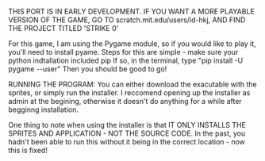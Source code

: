 THIS PORT IS IN EARLY DEVELOPMENT. IF YOU WANT A MORE PLAYABLE VERSION OF THE GAME, GO TO scratch.mit.edu/users/id-hkj, AND FIND THE PROJECT TITLED 'STRIKE 0'

For this game, I am using the Pygame module, so if you would like to play it, you'll need to install pyame.
Steps for this are simple - make sure your python indtallation included pip
                            If so, in the terminal, type "pip install -U pygame --user"
                            Then you should be good to go!

RUNNING THE PROGRAM:
  You can either download the exacutable with the sprites, or simply run the installer. I reccomend opening up the installer as admin at the begining, otherwise it doesn't do anything for a while after begginng installation.
  
  One thing to note when using the installer is that IT ONLY INSTALLS THE SPRITES AND APPLICATION - NOT THE SOURCE CODE.
  In the past, you hadn't been able to run this without it being in the correct location - now this is fixed!
